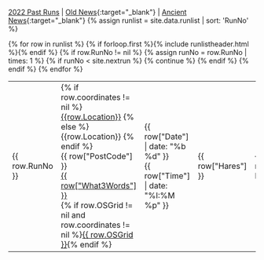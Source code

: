[2022 Past Runs](/pastruns) |
[Old News](https://old.nh4.org/2009/NH4_Arch2000.htm){:target="_blank"} | 
[Ancient News](https://old.nh4.org/2009/NH4_Archives.htm){:target="_blank"}
{% assign runlist = site.data.runlist | sort: 'RunNo' %}
<table id="runlist-tbl">
  {% for row in runlist %}
    {% if forloop.first %}{% include runlistheader.html %}{% endif %}
    {% if row.RunNo != nil %}
    {% assign runNo = row.RunNo | times: 1 %}
    {% if runNo < site.nextrun %}
        {% continue %}
    {% endif %}
    <tr id="runno_{{ row.RunNo }}">
        <td class="runno">{{ row.RunNo }}</td>
        <td><div class="location">
            {% if row.coordinates != nil %}
                <a href='https://www.google.com/maps/search/?api=1&query={{ row.coordinates }}' target='_blank'>{{row.Location}}</a>
            {% else %}
                {{row.Location}}
            {% endif %}</div>
            <span class="location-links">
                {{ row["PostCode"] }}<br/>
                <a href ="https://w3w.co/{{ row.What3Words }}?maptype=satellite" target='_blank'>{{ row["What3Words"] }}</a><br/>
                {% if row.OSGrid != nil and row.coordinates != nil %}<a href ="https://streetmap.co.uk/loc/{{ row.coordinates }}" target='_blank'>{{ row.OSGrid }}</a>{% endif %}
            </span>
        </td>
        <td>{{ row["Date"] | date: "%b %d" }}<br/>{{ row["Time"] | date: "%I:%M %p" }}</td>
        <td class="hideonmobile">{{ row["Hares"] }}</td>
        <td class="hideonmobile">{{ row["On Inn"] }}</td>
        <td class="hideonmobile">{{ row["Notes"] }}</td>
    </tr>
    {% endif %}
  {% endfor %}
</table>
